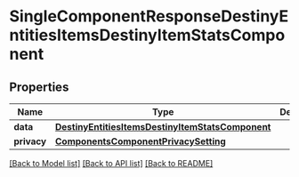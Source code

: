 # SingleComponentResponseDestinyEntitiesItemsDestinyItemStatsComponent

## Properties
Name | Type | Description | Notes
------------ | ------------- | ------------- | -------------
**data** | [**DestinyEntitiesItemsDestinyItemStatsComponent**](DestinyEntitiesItemsDestinyItemStatsComponent.md) |  | [optional] 
**privacy** | [**ComponentsComponentPrivacySetting**](ComponentsComponentPrivacySetting.md) |  | [optional] 

[[Back to Model list]](../README.md#documentation-for-models) [[Back to API list]](../README.md#documentation-for-api-endpoints) [[Back to README]](../README.md)



